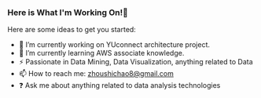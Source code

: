 ### Here is What I'm Working On!👋


Here are some ideas to get you started:

- 🔭 I’m currently working on YUconnect architecture project.
- 🌱 I’m currently learning AWS associate knowledge.
- ⚡ Passionate in Data Mining, Data Visualization, anything related to Data
- 📫 How to reach me: zhoushichao8@gmail.com
- ❓ Ask me about anything related to data analysis technologies
